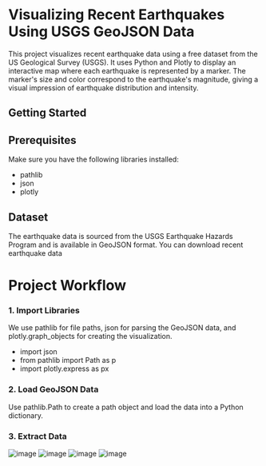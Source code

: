 # Visualizing Recent Earthquakes Using USGS GeoJSON Data

This project visualizes recent earthquake data using a free dataset from the US Geological Survey (USGS). It uses Python and Plotly to display an interactive map where each earthquake is represented by a marker. 
The marker's size and color correspond to the earthquake's magnitude, giving a visual impression of earthquake distribution and intensity.

## Getting Started

## Prerequisites
Make sure you have the following libraries installed:

- pathlib
- json
- plotly

## Dataset
The earthquake data is sourced from the USGS Earthquake Hazards Program and is available in GeoJSON format. You can download recent earthquake data 

# Project Workflow
### 1. Import Libraries
We use pathlib for file paths, json for parsing the GeoJSON data, and plotly.graph_objects for creating the visualization.

- import json
- from pathlib import Path as p
- import plotly.express as px

### 2. Load GeoJSON Data
Use pathlib.Path to create a path object and load the data into a Python dictionary.

### 3. Extract Data
![image](https://github.com/user-attachments/assets/9343f022-0aee-4a5e-84d0-1114d8315ffc)
![image](https://github.com/user-attachments/assets/886dda9f-f650-4ace-98ba-ac954997fd99)
![image](https://github.com/user-attachments/assets/4b97fc38-c4db-4070-89b0-395c28e58995)
![image](https://github.com/user-attachments/assets/55c4931b-76fe-440a-8d6a-2cf4bbbf5e54)




